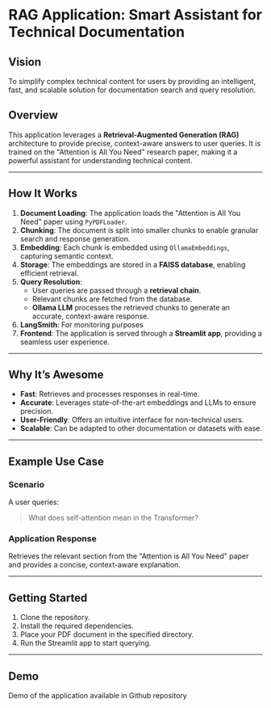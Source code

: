 # RAG Application: Smart Assistant for Technical Documentation

## Vision
To simplify complex technical content for users by providing an intelligent, fast, and scalable solution for documentation search and query resolution.

## Overview
This application leverages a **Retrieval-Augmented Generation (RAG)** architecture to provide precise, context-aware answers to user queries. It is trained on the "Attention is All You Need" research paper, making it a powerful assistant for understanding technical content.

---

## How It Works
1. **Document Loading**: The application loads the "Attention is All You Need" paper using `PyPDFLoader`.
2. **Chunking**: The document is split into smaller chunks to enable granular search and response generation.
3. **Embedding**: Each chunk is embedded using `OllamaEmbeddings`, capturing semantic context.
4. **Storage**: The embeddings are stored in a **FAISS database**, enabling efficient retrieval.
5. **Query Resolution**:
   - User queries are passed through a **retrieval chain**.
   - Relevant chunks are fetched from the database.
   - **Ollama LLM** processes the retrieved chunks to generate an accurate, context-aware response.
6. **LangSmith**: For monitoring purposes
7. **Frontend**: The application is served through a **Streamlit app**, providing a seamless user experience.

---

## Why It’s Awesome
- **Fast**: Retrieves and processes responses in real-time.
- **Accurate**: Leverages state-of-the-art embeddings and LLMs to ensure precision.
- **User-Friendly**: Offers an intuitive interface for non-technical users.
- **Scalable**: Can be adapted to other documentation or datasets with ease.

---

## Example Use Case
### Scenario
A user queries:  
> What does self-attention mean in the Transformer?

### Application Response
Retrieves the relevant section from the "Attention is All You Need" paper and provides a concise, context-aware explanation.

---

## Getting Started
1. Clone the repository.
2. Install the required dependencies.
3. Place your PDF document in the specified directory.
4. Run the Streamlit app to start querying.

---

## Demo
Demo of the application available in Github repository

